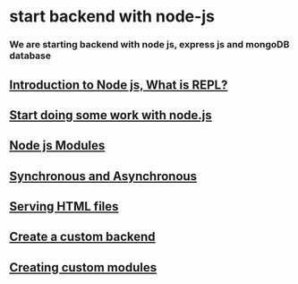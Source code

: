 # start backend with node-js
### We are starting backend with node js, express js and mongoDB database

## <a href="1_intro_node">Introduction to Node js, What is REPL? </a>
## <a href="2_start">Start doing some work with node.js</a>
## <a href="3_node_modules">Node js Modules </a>
## <a href="4_block_non_block_code">Synchronous and Asynchronous </a>
## <a href="5_serving_html"> Serving HTML files</a>
## <a href="6_create_backend">Create a custom backend </a>
## <a href="7_create_modules">Creating custom modules </a>

